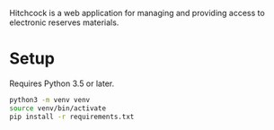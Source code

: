 Hitchcock is a web application for managing and providing access to electronic reserves materials.

# Setup
Requires Python 3.5 or later. 

``` bash
python3 -m venv venv
source venv/bin/activate
pip install -r requirements.txt
```
